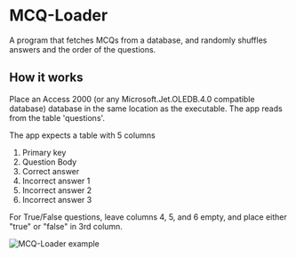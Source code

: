 # MCQ-Loader
A program that fetches MCQs from a database, and randomly shuffles answers and the order of the questions.

## How it works
Place an Access 2000 (or any Microsoft.Jet.OLEDB.4.0 compatible database) database in the same location as the executable. The app reads from the table 'questions'.

The app expects a table with 5 columns
1. Primary key
2. Question Body
3. Correct answer
4. Incorrect answer 1
5. Incorrect answer 2
6. Incorrect answer 3

For True/False questions, leave columns 4, 5, and 6 empty, and place either "true" or "false" in 3rd column.

![MCQ-Loader example](https://github.com/ahmed-dardery/MCQ-Loader/raw/master/example.png)
